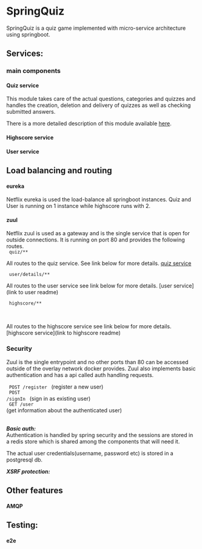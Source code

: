 # SpringQuiz # 
<p> <!-- description of the project --> 
SpringQuiz is a quiz game implemented with micro-service architecture using 
springboot.

</p>

## Services:  
### main components 
#### Quiz service 

<p>This module takes care of the actual questions, categories and quizzes and handles
the creation, deletion and delivery of quizzes as well as checking submitted answers.

There is a more detailed description of this module available 
[here](quiz/README.md).
</p>

#### Highscore service 
#### User service 

## Load balancing and routing ##
#### eureka 
<p>
Netflix eureka is used the load-balance all springboot instances. 
Quiz and User is running on 1 instance while highscore runs with 2.  
</p>

#### zuul 
<p>
Netflix zuul is used as a gateway and is the single service that is open for 
outside connections. It is running on port 80 and provides the following routes.
<br/>
<code> quiz/** </code> 
<br/>

All routes to the quiz service. See link below for more details. 
[quiz service](quiz/README.md)  


<code> user/details/** </code>
<br/>

All routes to the user service see link below for more details. 
[user service](link to user readme)

<code> highscore/** </code>

<br/>

All routes to the highscore service see link below for more details.
[highscore service](link to highscore readme)

</p>

### Security ###
<p>
Zuul is the single entrypoint and no other ports than 80 can be accessed outside of
the overlay network docker provides. Zuul also implements basic authentication and has 
a api called auth handling requests. <br/>

<code> POST /register </code> (register a new user) <br/>
<code> POST /signIn </code> (sign in as existing user) <br/>
<code> GET /user </code> (get information about the authenticated user) <br/>
<br/>

<i><b> Basic auth: </b></i> <br/>
Authentication is handled by spring security and the sessions 
are stored in a redis store which is shared among the components 
that will need it. 

The actual user credentials(username, password etc) is stored in a postgresql 
db.

<i><b> XSRF protection: </b></i> <br/>

</p>

## Other features


#### AMQP ####

## Testing: ##
#### e2e ####
